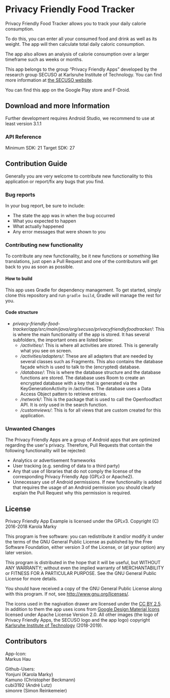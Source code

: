 ﻿# Privacy Friendly Food Tracker

Privacy Friendly Food Tracker allows you to track your daily calorie consumption. 

To do this, you can enter all your consumed food and drink as well as its weight. The app will then calculate total daily caloric consumption.
 
The app also allows an analysis of calorie consumption over a larger timeframe such as weeks or months.

This app belongs to the group “Privacy Friendly Apps” developed by the research group SECUSO at Karlsruhe Institute of Technology. You can find more information at [the SECUSO website](secuso.org/pfa).

You can find this app on the Google Play store and F-Droid.

## Download and more Information

Further development requires Android Studio, we recommend to use at least version 3.1.1
 
### API Reference

Minimum SDK: 21
Target SDK: 27 

## Contribution Guide

Generally you are very welcome to contribute new functionality to this application or report/fix any bugs that you find.

### Bug reports
In your bug report, be sure to include:

- The state the app was in when the bug occurred
- What you expected to happen
- What actually happened
- Any error messages that were shown to you

### Contributing new functionality
To contribute any new functionality, be it new functions or something like translations, just open a Pull Request and one of the contributors will get back to you as soon as possible.
#### How to build
This app uses Gradle for dependency management. To get started, simply clone this repository and run `gradle build`, Gradle will manage the rest for you.
#### Code structure
- *privacy-friendly-food-tracker/app/src/main/java/org/secuso/privacyfriendlyfoodtracker/*: This is where the main functionality of the app is stored. It has several subfolders, the important ones are listed below:
  - */activities/*: This is where all activities are stored. This is generally what you see on screen.
  - */activities/adapters/*: These are all adapters that are needed by several classes such as Fragments. This also contains the database façade which is used to talk to the (encrypted) database.
  - */database/*: This is where the database structure and the database functions are stored. The database uses Room to create an encrypted database with a key that is generated via the KeyGenerationActivity in /activities. The database uses a Data Access Object pattern to retrieve entries.
  - */network/*: This is the package that is used to call the Openfoodfact API. It is only used in the search function.
  - */customviews/*: This is for all views that are custom created for this application.
  
### Unwanted Changes

The Privacy Friendly Apps are a group of Android apps that are optimized regarding the user's privacy. Therefore, Pull Requests that contain the following functionality will be rejected:

- Analytics or advertisement frameworks
- User tracking (e.g. sending of data to a third party)
- Any that use of libraries that do not comply the license of the corresponding Privacy Friendly App (GPLv3 or Apache2).
- Unnecessary use of Android permissions. If new functionality is added that requires the usage of an Android permission you should clearly explain the Pull Request why this permission is required.



## License

Privacy Friendly App Example is licensed under the GPLv3.
Copyright (C) 2016-2018  Karola Marky

This program is free software: you can redistribute it and/or modify
it under the terms of the GNU General Public License as published by
the Free Software Foundation, either version 3 of the License, or
(at your option) any later version.

This program is distributed in the hope that it will be useful,
but WITHOUT ANY WARRANTY; without even the implied warranty of
MERCHANTABILITY or FITNESS FOR A PARTICULAR PURPOSE.  See the
GNU General Public License for more details.

You should have received a copy of the GNU General Public License
along with this program. If not, see <http://www.gnu.org/licenses/>.

The icons used in the nagivation drawer are licensed under the [CC BY 2.5](http://creativecommons.org/licenses/by/2.5/). In addition to them the app uses icons from [Google Design Material Icons](https://design.google.com/icons/index.html) licensed under Apache License Version 2.0. All other images (the logo of Privacy Friendly Apps, the SECUSO logo and the app logo) copyright [Karlsruhe Institute of Technology](www.kit.edu) (2018-2019).

## Contributors

App-Icon: <br />
Markus Hau<br />

Github-Users: <br />
Yonjuni (Karola Marky)<br />
Kamuno (Christopher Beckmann) <br />
cubi3192 (André Lutz) <br />
simonre (Simon Reinkemeier)





